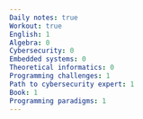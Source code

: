 ```yaml
---
Daily notes: true
Workout: true
English: 1
Algebra: 0
Cybersecurity: 0
Embedded systems: 0
Theoretical informatics: 0
Programming challenges: 1
Path to cybersecurity expert: 1
Book: 1
Programming paradigms: 1
---
```




